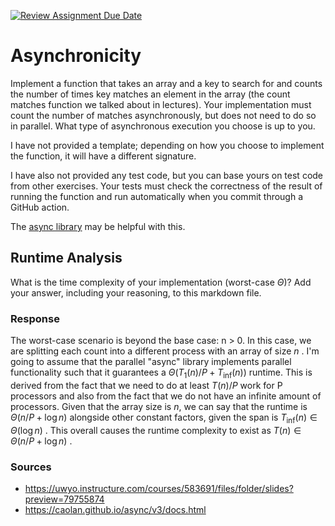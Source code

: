 [![Review Assignment Due Date](https://classroom.github.com/assets/deadline-readme-button-24ddc0f5d75046c5622901739e7c5dd533143b0c8e959d652212380cedb1ea36.svg)](https://classroom.github.com/a/26dp6wek)
# Asynchronicity

Implement a function that takes an array and a key to search for and counts the
number of times key matches an element in the array (the count matches function
we talked about in lectures). Your implementation must count the number of
matches asynchronously, but does not need to do so in parallel. What type of
asynchronous execution you choose is up to you.

I have not provided a template; depending on how you choose to implement the
function, it will have a different signature.

I have also not provided any test code, but you can base yours on test code from
other exercises. Your tests must check the correctness of the result of running
the function and run automatically when you commit through a GitHub action.

The [async library](https://caolan.github.io/async/v3/) may be helpful with
this.

## Runtime Analysis

What is the time complexity of your implementation (worst-case $\Theta$)? Add
your answer, including your reasoning, to this markdown file.

### Response

The worst-case scenario is beyond the base case: n > 0. In this case, we
are splitting each count into a different process with an array of size $n$ .
I'm going to assume that the parallel "async" library implements parallel functionality
such that it guarantees a $\Theta(T_1(n)/P + T_\inf(n))$ runtime. This is derived
from the fact that we need to do at least $T(n)/P$ work for P processors and also
from the fact that we do not have an infinite amount of processors. Given that the array
size is $n$, we can say that the runtime is $\Theta(n/P + \log{n})$ alongside other
constant factors, given the span is $T{_\inf}(n) \in \Theta(\log{n})$ . This overall
causes the runtime complexity to exist as $T(n) \in \Theta(n/P + \log{n})$ .

### Sources
- https://uwyo.instructure.com/courses/583691/files/folder/slides?preview=79755874
- https://caolan.github.io/async/v3/docs.html
